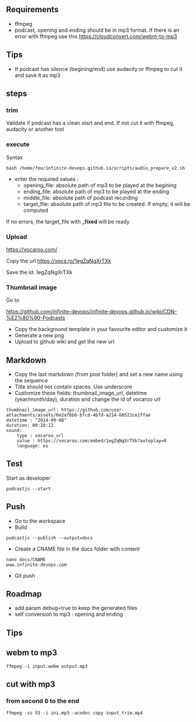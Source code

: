 ## Requirements

- ffmpeg
- podcast, opening and ending should be in mp3 format. If there is an error with ffmpeg use this https://cloudconvert.com/webm-to-mp3

## Tips

- If podcast has silence (begining/end) use audacity or ffmpeg to cut it and save it as mp3

## steps


### trim

Validate if podcast has a clean start and end. If not cut it with ffmpeg, audacity or another tool

### execute

Syntax

```
bash /home/foo/infinite-devops.github.io/scripts/audio_prepare_v2.sh
```

- enter the required values :
  - opening_file: absolute path of mp3 to be played at the begining
  - ending_file: absolute path of mp3 to be played at the ending
  - middle_file: absolute path of podcast recording
  - target_file: absolute path of mp3 file to be created. If empty, it will be computed  

If no errors, the target_file with **_fixed** will be ready


### Upload

https://vocaroo.com/

Copy the url https://voca.ro/1egZqNgXrTXk

Save the id: 1egZqNgXrTXk

### Thumbnail image

Go to

https://github.com/infinite-devops/infinite-devops.github.io/wiki/CDN-%E2%80%90-Podcasts

- Copy the background template in your favourite editor and customize it
- Generate a new png
- Upload to github wiki and get the new url

## Markdown

- Copy the last markdown (from post folder) and set a new name using the sequence
- Title should not contain spaces. Use underscore
- Customize these fields: thumbnail_image_url, datetime (year/month/day), duration and change the id of vocaroo url

```
thumbnail_image_url: https://github.com/user-attachments/assets/6e2af6b6-bfcd-4b7d-a214-60522ce1ffae
datetime : "2024-09-08"
duration: 00:28:12
sound:
    type : vocaroo_url
    value : https://vocaroo.com/embed/1egZqNgXrTXk?autoplay=0
    language: es
```

## Test

Start as developer

```
podcastjs --start
```

## Push

- Go to the workspace
- Build


```
podcastjs --publish --output=docs
```

- Create a CNAME file in the docs folder with content

```
nano docs/CNAME
www.infinite-devops.com
```
- Git push

## Roadmap

- add param debug=true to keep the generated files
- self conversion to mp3 : opening and ending

## Tips

## webm to mp3

```
ffmpeg -i input.webm output.mp3
```

## cut with mp3

### from second 6 to the end

```
ffmpeg -ss 55 -i ini.mp3 -acodec copy input_trim.mp4
```